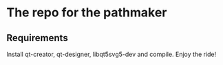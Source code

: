 # The repo for the pathmaker

## Requirements

Install qt-creator, qt-designer, libqt5svg5-dev and compile. Enjoy the ride!
